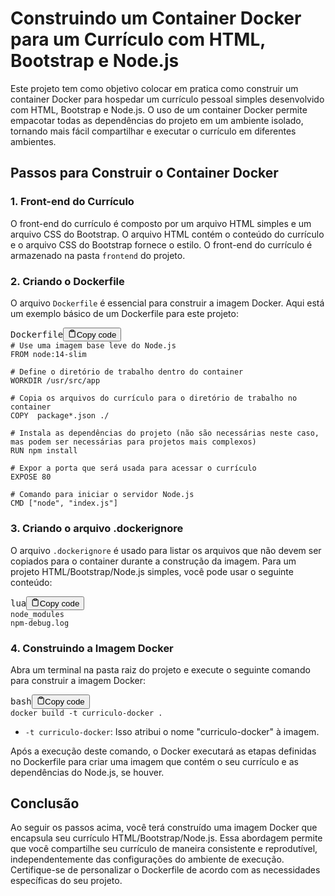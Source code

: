 # Construindo um Container Docker para um Currículo com HTML, Bootstrap e Node.js

Este projeto tem como objetivo colocar em pratica como construir um container Docker para hospedar um currículo pessoal simples desenvolvido com HTML, Bootstrap e Node.js. O uso de um container Docker permite empacotar todas as dependências do projeto em um ambiente isolado, tornando mais fácil compartilhar e executar o currículo em diferentes ambientes.

## Passos para Construir o Container Docker

### 1. Front-end do Currículo
O front-end do currículo é composto por um arquivo HTML simples e um arquivo CSS do Bootstrap. O arquivo HTML contém o conteúdo do currículo e o arquivo CSS do Bootstrap fornece o estilo. O front-end do currículo é armazenado na pasta `frontend` do projeto.


### 2. Criando o Dockerfile

O arquivo `Dockerfile` é essencial para construir a imagem Docker. Aqui está um exemplo básico de um Dockerfile para este projeto:

<pre><div class="bg-black rounded-md mb-4"><div class="flex items-center relative text-gray-200 bg-gray-800 px-4 py-2 text-xs font-sans justify-between rounded-t-md"><span>Dockerfile</span><button class="flex ml-auto gap-2"><svg stroke="currentColor" fill="none" stroke-width="2" viewBox="0 0 24 24" stroke-linecap="round" stroke-linejoin="round" class="h-4 w-4" height="1em" width="1em" xmlns="http://www.w3.org/2000/svg"><path d="M16 4h2a2 2 0 0 1 2 2v14a2 2 0 0 1-2 2H6a2 2 0 0 1-2-2V6a2 2 0 0 1 2-2h2"></path><rect x="8" y="2" width="8" height="4" rx="1" ry="1"></rect></svg>Copy code</button></div><div class="p-4 overflow-y-auto"><code class="!whitespace-pre hljs language-Dockerfile"># Use uma imagem base leve do Node.js
FROM node:14-slim

# Define o diretório de trabalho dentro do container
WORKDIR /usr/src/app

# Copia os arquivos do currículo para o diretório de trabalho no container
COPY  package*.json ./

# Instala as dependências do projeto (não são necessárias neste caso, mas podem ser necessárias para projetos mais complexos)
RUN npm install

# Expor a porta que será usada para acessar o currículo
EXPOSE 80

# Comando para iniciar o servidor Node.js
CMD ["node", "index.js"]
</code></div></div></pre>

### 3. Criando o arquivo .dockerignore

O arquivo `.dockerignore` é usado para listar os arquivos que não devem ser copiados para o container durante a construção da imagem. Para um projeto HTML/Bootstrap/Node.js simples, você pode usar o seguinte conteúdo:

<pre><div class="bg-black rounded-md mb-4"><div class="flex items-center relative text-gray-200 bg-gray-800 px-4 py-2 text-xs font-sans justify-between rounded-t-md"><span>lua</span><button class="flex ml-auto gap-2"><svg stroke="currentColor" fill="none" stroke-width="2" viewBox="0 0 24 24" stroke-linecap="round" stroke-linejoin="round" class="h-4 w-4" height="1em" width="1em" xmlns="http://www.w3.org/2000/svg"><path d="M16 4h2a2 2 0 0 1 2 2v14a2 2 0 0 1-2 2H6a2 2 0 0 1-2-2V6a2 2 0 0 1 2-2h2"></path><rect x="8" y="2" width="8" height="4" rx="1" ry="1"></rect></svg>Copy code</button></div><div class="p-4 overflow-y-auto"><code class="!whitespace-pre hljs language-lua">node_modules
npm-debug.log
</code></div></div></pre>

### 4. Construindo a Imagem Docker

Abra um terminal na pasta raiz do projeto e execute o seguinte comando para construir a imagem Docker:

<pre><div class="bg-black rounded-md mb-4"><div class="flex items-center relative text-gray-200 bg-gray-800 px-4 py-2 text-xs font-sans justify-between rounded-t-md"><span>bash</span><button class="flex ml-auto gap-2"><svg stroke="currentColor" fill="none" stroke-width="2" viewBox="0 0 24 24" stroke-linecap="round" stroke-linejoin="round" class="h-4 w-4" height="1em" width="1em" xmlns="http://www.w3.org/2000/svg"><path d="M16 4h2a2 2 0 0 1 2 2v14a2 2 0 0 1-2 2H6a2 2 0 0 1-2-2V6a2 2 0 0 1 2-2h2"></path><rect x="8" y="2" width="8" height="4" rx="1" ry="1"></rect></svg>Copy code</button></div><div class="p-4 overflow-y-auto"><code class="!whitespace-pre hljs language-bash">docker build -t curriculo-docker .
</code></div></div></pre>

* `-t curriculo-docker`: Isso atribui o nome "curriculo-docker" à imagem.

Após a execução deste comando, o Docker executará as etapas definidas no Dockerfile para criar uma imagem que contém o seu currículo e as dependências do Node.js, se houver.

## Conclusão

Ao seguir os passos acima, você terá construído uma imagem Docker que encapsula seu currículo HTML/Bootstrap/Node.js. Essa abordagem permite que você compartilhe seu currículo de maneira consistente e reprodutível, independentemente das configurações do ambiente de execução. Certifique-se de personalizar o Dockerfile de acordo com as necessidades específicas do seu projeto.
